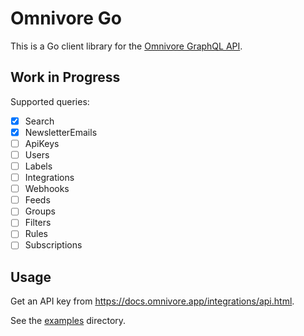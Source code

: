 # Omnivore Go

This is a Go client library for the [Omnivore GraphQL API](https://github.com/omnivore-app/omnivore).

## Work in Progress

Supported queries:

- [x] Search
- [x] NewsletterEmails
- [ ] ApiKeys
- [ ] Users
- [ ] Labels
- [ ] Integrations
- [ ] Webhooks
- [ ] Feeds
- [ ] Groups
- [ ] Filters
- [ ] Rules
- [ ] Subscriptions

## Usage

Get an API key from https://docs.omnivore.app/integrations/api.html.

See the [examples](examples) directory.
